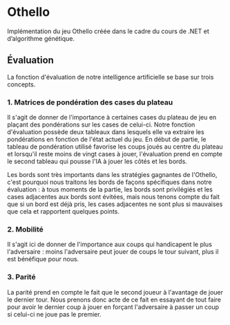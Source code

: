 # Othello
Implémentation du jeu Othello créée dans le cadre du cours de .NET et d’algorithme génétique.

## Évaluation
La fonction d'évaluation de notre intelligence artificielle se base sur trois concepts.

### 1. Matrices de pondération des cases du plateau
Il s'agit de donner de l'importance à certaines cases du plateau de jeu en plaçant des pondérations sur les cases de celui-ci. Notre fonction d'évaluation possède deux tableaux dans lesquels elle va extraire les pondérations en fonction de l'état actuel du jeu. En début de partie, le tableau de pondération utilisé favorise les coups joués au centre du plateau et lorsqu'il reste moins de vingt cases à jouer, l'évaluation prend en compte le second tableau qui pousse l'IA à jouer les côtés et les bords.

Les bords sont très importants dans les stratégies gagnantes de l'Othello, c'est pourquoi nous traitons les bords de façons spécifiques dans notre évaluation : à tous moments de la partie, les bords sont privilégiés et les cases adjacentes aux bords sont évitées, mais nous tenons compte du fait que si un bord est déjà pris, les cases adjacentes ne sont plus si mauvaises que cela et rapportent quelques points.

### 2. Mobilité
Il s'agit ici de donner de l'importance aux coups qui handicapent le plus l'adversaire : moins l'adversaire peut jouer de coups le tour suivant, plus il est bénéfique pour nous.

### 3. Parité
La parité prend en compte le fait que le second joueur à l'avantage de jouer le dernier tour. Nous prenons donc acte de ce fait en essayant de tout faire pour avoir le dernier coup à jouer en forçant l'adversaire à passer un coup si celui-ci ne joue pas le premier.
